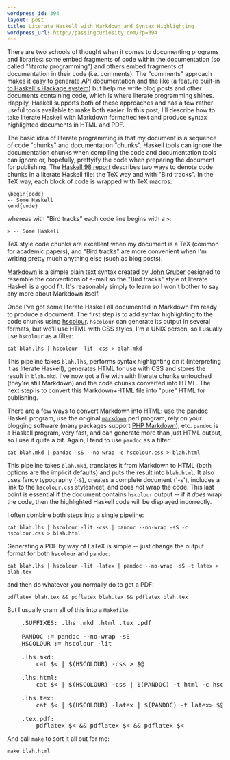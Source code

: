 ```yaml
--- 
wordpress_id: 394
layout: post
title: Literate Haskell with Markdown and Syntax Highlighting
wordpress_url: http://passingcuriosity.com/?p=394
---
```

There are two schools of thought when it comes to documenting programs and libraries: some embed fragments of code within the documentation (so called "*literate* programming") and others embed fragments of documentation in their code (i.e. comments). The "comments" approach makes it easy to generate API documentation and the like (a feature [built-in to Haskell's Hackage system][haddock]) but help me write blog posts and other documents containing code, which is where literate programming shines. Happily, Haskell supports both of these approaches and has a few rather useful tools available to make both easier. In this post, I'll describe how to take literate Haskell with Markdown formatted text and produce syntax highlighted documents in HTML and PDF.

<!--more-->

The basic idea of literate programming is that my document is a sequence of code "chunks" and documentation "chunks". Haskell tools can ignore the documentation chunks when compiling the code and documentation tools can ignore or, hopefully, prettyify the code when preparing the document for publishing. The [Haskell 98 report][literate98] describes two ways to denote code chunks in a literate Haskell file: the TeX way and with "Bird tracks". In the TeX way, each block of code is wrapped with TeX macros:

    \begin{code}
    -- Some Haskell
    \end{code}

whereas with "Bird tracks" each code line begins with a `>`:

    > -- Some Haskell

TeX style code chunks are excellent when my document is a TeX (common for academic papers), and "Bird tracks" are more convenient when I'm writing pretty much anything else (such as blog posts).

[Markdown][markdown] is a simple plain text syntax created by [John Gruber](http://daringfireball.com/) designed to resemble the conventions of e-mail so the "Bird tracks" style of literate Haskell is a good fit. It's reasonably simply to learn so I won't bother to say any more about Markdown itself.

Once I've got some literate Haskell all documented in Markdown I'm ready to produce a document. The first step is to add syntax highlighting to the code chunks using [hscolour][]. `hscolour` can generate its output in several formats, but we'll use HTML with CSS styles. I'm a UNIX person, so I usually use `hscolour` as a filter:

    cat blah.lhs | hscolour -lit -css > blah.mkd

This pipeline takes `blah.lhs`, performs syntax highlighting on it (interpreting it as literate Haskell), generates HTML for use with CSS and stores the result in `blah.mkd`. I've now got a file with with literate chunks untouched (they're still Markdown) and the code chunks converted into HTML. The next step is to convert this Markdown+HTML file into "pure" HTML for publishing.

There are a few ways to convert Markdown into HTML: use the [pandoc][] Haskell program, use the original [`markdown`](http://daringfireball.net/projects/markdown/) perl program, rely on your blogging software (many packages support [PHP Markdown](http://michelf.com/projects/php-markdown/)), etc. `pandoc` is a Haskell program, very fast, and can generate more than just HTML output, so I use it quite a bit. Again, I tend to use `pandoc` as a filter:

    cat blah.mkd | pandoc -sS --no-wrap -c hscolour.css > blah.html

This pipeline takes `blah.mkd`, translates it from Markdown to HTML (both options are the implicit defaults) and puts the result into `blah.html`. It also uses fancy typography (`-S`), creates a complete document ('-s'), includes a link to the `hscolour.css` stylesheet, and does *not* wrap the code. This last point is essential if the document contains `hscolour` output -- if it *does* wrap the code, then the highlighted Haskell code will be displayed incorrectly.

I often combine both steps into a single pipeline:

    cat blah.lhs | hscolour -lit -css | pandoc --no-wrap -sS -c hscolour.css > blah.html

Generating a PDF by way of LaTeX is simple -- just change the output format for both `hscolour` and `pandoc`:

    cat blah.lhs | hscolour -lit -latex | pandoc --no-wrap -sS -t latex > blah.tex

and then do whatever you normally do to get a PDF:

    pdflatex blah.tex && pdflatex blah.tex && pdflatex blah.tex 

But I usually cram all of this into a `Makefile`:

<pre lang="make">
    .SUFFIXES: .lhs .mkd .html .tex .pdf

    PANDOC := pandoc --no-wrap -sS
    HSCOLOUR := hscolour -lit

    .lhs.mkd:
        cat $< | $(HSCOLOUR) -css > $@

    .lhs.html:
        cat $< | $(HSCOLOUR) -css | $(PANDOC) -t html -c hscolour.css > $@

    .lhs.tex:
        cat $< | $(HSCOLOUR) -latex | $(PANDOC) -t latex> $@

    .tex.pdf:
        pdflatex $< && pdflatex $< && pdflatex $<
</pre>

And call `make` to sort it all out for me:

    make blah.html

[haddock]: http://haskell.org/haddock/ "Haddock: A Haskell Documentation Tool"
[literate98]: http://www.haskell.org/onlinereport/literate.html "Haskell 98 Report -- 9.6 Literate comments"
[pandoc]: http://hackage.haskell.org/cgi-bin/hackage-scripts/package/pandoc "The Pandoc package on Hackage"
[hscolour]: http://hackage.haskell.org/cgi-bin/hackage-scripts/package/hscolour "The hscolour package on Hackage"
[markdown]: http://daringfireball.net/projects/markdown/syntax
